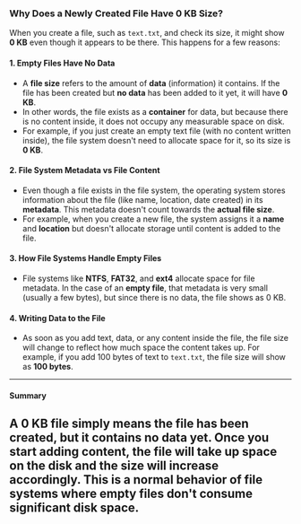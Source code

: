 ### **Why Does a Newly Created File Have 0 KB Size?**

When you create a file, such as `text.txt`, and check its size, it might show **0 KB** even though it appears to be there. This happens for a few reasons:

#### **1. Empty Files Have No Data**
- A **file size** refers to the amount of **data** (information) it contains. If the file has been created but **no data** has been added to it yet, it will have **0 KB**.
- In other words, the file exists as a **container** for data, but because there is no content inside, it does not occupy any measurable space on disk.
- For example, if you just create an empty text file (with no content written inside), the file system doesn't need to allocate space for it, so its size is **0 KB**.

#### **2. File System Metadata vs File Content**
- Even though a file exists in the file system, the operating system stores information about the file (like name, location, date created) in its **metadata**. This metadata doesn't count towards the **actual file size**.
- For example, when you create a new file, the system assigns it a **name** and **location** but doesn't allocate storage until content is added to the file.

#### **3. How File Systems Handle Empty Files**
- File systems like **NTFS**, **FAT32**, and **ext4** allocate space for file metadata. In the case of an **empty file**, that metadata is very small (usually a few bytes), but since there is no data, the file shows as 0 KB.

#### **4. Writing Data to the File**
- As soon as you add text, data, or any content inside the file, the file size will change to reflect how much space the content takes up. For example, if you add 100 bytes of text to `text.txt`, the file size will show as **100 bytes**.

---

#### **Summary**
A **0 KB file** simply means the file has been created, but it contains **no data** yet. Once you start adding content, the file will take up space on the disk and the size will increase accordingly. This is a normal behavior of file systems where **empty files** don't consume significant disk space.
---